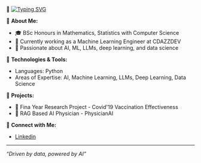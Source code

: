 👋 [![Typing SVG](https://readme-typing-svg.demolab.com/?lines=Hi+there!+I'm+Thilan+Charuka)](https://git.io/typing-svg)

🌟 **About Me:**
- 🎓 BSc Honours in Mathematics, Statistics with Computer Science
- 💼 Currently working as a Machine Learning Engineer at CDAZZDEV
- 🌱 Passionate about AI, ML, LLMs, deep learning, and data science

🔧 **Technologies & Tools:**
- Languages: Python
- Areas of Expertise: AI, Machine Learning, LLMs, Deep Learning, Data Science

📂 **Projects:**
- 🚀 Fina Year Research Project - Covid'19 Vaccination Effectiveness
- 🔭 RAG Based AI Physician - PhysicianAI

💬 **Connect with Me:**
- [Linkedin](https://www.linkedin.com/in/thilancharuka/)

---

*“Driven by data, powered by AI”* 
